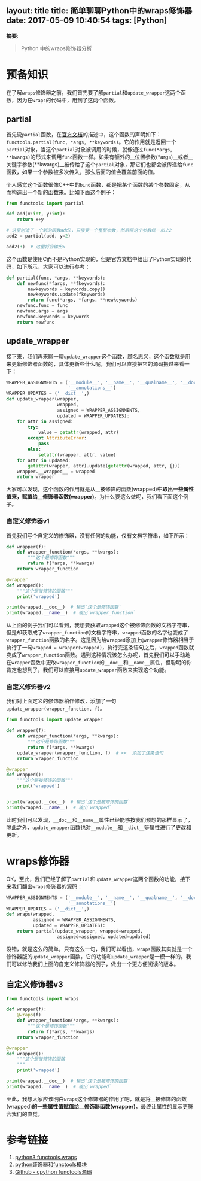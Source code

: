 layout: title
title: 简单聊聊Python中的wraps修饰器
date: 2017-05-09 10:40:54
tags: [Python]
---

__摘要__:

> Python 中的wraps修饰器分析


<!-- more -->

# 预备知识

在了解`wraps`修饰器之前，我们首先要了解`partial`和`update_wrapper`这两个函数，因为在`wraps`的代码中，用到了这两个函数。

## partial

首先说`partial`函数，在[官方文档](https://docs.python.org/3/library/functools.html#functools.partial)的描述中，这个函数的声明如下：`functools.partial(func, *args, **keywords)`。它的作用就是返回一个`partial`对象，当这个`partial`对象被调用的时候，就像通过`func(*args, **kwargs)`的形式来调用`func`函数一样。如果有额外的__位置参数(*args)__或者__关键字参数(**kwargs)__被传给了这个`partial`对象，那它们也都会被传递给`func`函数，如果一个参数被多次传入，那么后面的值会覆盖前面的值。

个人感觉这个函数很像C++中的`bind`函数，都是把某个函数的某个参数固定，从而构造出一个新的函数来。比如下面这个例子：

```python
from functools import partial

def add(x:int, y:int):
    return x+y

# 这里创造了一个新的函数add2，只接受一个整型参数，然后将这个参数统一加上2
add2 = partial(add, y=2)

add2(3)  # 这里将会输出5
```

这个函数是使用C而不是Python实现的，但是官方文档中给出了Python实现的代码，如下所示，大家可以进行参考：

```python
def partial(func, *args, **keywords):
    def newfunc(*fargs, **fkeywords):
        newkeywords = keywords.copy()
        newkeywords.update(fkeywords)
        return func(*args, *fargs, **newkeywords)
    newfunc.func = func
    newfunc.args = args
    newfunc.keywords = keywords
    return newfunc
```

## update_wrapper

接下来，我们再来聊一聊`update_wrapper`这个函数，顾名思义，这个函数就是用来更新修饰器函数的，具体更新些什么呢，我们可以直接把它的源码搬过来看一下：

```python
WRAPPER_ASSIGNMENTS = ('__module__', '__name__', '__qualname__', '__doc__',
                       '__annotations__')
WRAPPER_UPDATES = ('__dict__',)
def update_wrapper(wrapper,
                   wrapped,
                   assigned = WRAPPER_ASSIGNMENTS,
                   updated = WRAPPER_UPDATES):
    for attr in assigned:
        try:
            value = getattr(wrapped, attr)
        except AttributeError:
            pass
        else:
            setattr(wrapper, attr, value)
    for attr in updated:
        getattr(wrapper, attr).update(getattr(wrapped, attr, {}))
    wrapper.__wrapped__ = wrapped
    return wrapper
```

大家可以发现，这个函数的作用就是从__被修饰的函数(wrapped)__中取出一些属性值来，赋值给__修饰器函数(wrapper)__。为什么要这么做呢，我们看下面这个例子。

### 自定义修饰器v1

首先我们写个自定义的修饰器，没有任何的功能，仅有文档字符串，如下所示：

```python
def wrapper(f):
    def wrapper_function(*args, **kwargs):
        """这个是修饰函数"""
        return f(*args, **kwargs)
    return wrapper_function

@wrapper
def wrapped():
    """这个是被修饰的函数"""
    print('wrapped')

print(wrapped.__doc__)  # 输出`这个是修饰函数`
print(wrapped.__name__)  # 输出`wrapper_function`
```
从上面的例子我们可以看到，我想要获取`wrapped`这个被修饰函数的文档字符串，但是却获取成了`wrapper_function`的文档字符串，`wrapped`函数的名字也变成了`wrapper_function`函数的名字。这是因为给`wrapped`添加上`@wrapper`修饰器相当于执行了一句`wrapped = wrapper(wrapped)`，执行完这条语句之后，`wrapped`函数就变成了`wrapper_function`函数。遇到这种情况该怎么办呢，首先我们可以手动地在`wrapper`函数中更改`wrapper_function`的`__doc__`和`__name__`属性，但聪明的你肯定也想到了，我们可以直接用`update_wrapper`函数来实现这个功能。

### 自定义修饰器v2

我们对上面定义的修饰器稍作修改，添加了一句`update_wrapper(wrapper_function, f)`。
```python
from functools import update_wrapper

def wrapper(f):
    def wrapper_function(*args, **kwargs):
        """这个是修饰函数"""
        return f(*args, **kwargs)
    update_wrapper(wrapper_function, f)  # <<  添加了这条语句
    return wrapper_function

@wrapper
def wrapped():
    """这个是被修饰的函数"""
    print('wrapped')


print(wrapped.__doc__)  # 输出`这个是被修饰的函数`
print(wrapped.__name__)  # 输出`wrapped`
```

此时我们可以发现，`__doc__`和`__name__`属性已经能够按我们预想的那样显示了，除此之外，`update_wrapper`函数也对`__module__`和`__dict__`等属性进行了更改和更新。

# wraps修饰器

OK，至此，我们已经了解了`partial`和`update_wrapper`这两个函数的功能，接下来我们翻出`wraps`修饰器的源码：

```python
WRAPPER_ASSIGNMENTS = ('__module__', '__name__', '__qualname__', '__doc__',
                       '__annotations__')
WRAPPER_UPDATES = ('__dict__',)
def wraps(wrapped,
          assigned = WRAPPER_ASSIGNMENTS,
          updated = WRAPPER_UPDATES):
    return partial(update_wrapper, wrapped=wrapped,
                   assigned=assigned, updated=updated)
```

没错，就是这么的简单，只有这么一句，我们可以看出，`wraps`函数其实就是一个修饰器版的`update_wrapper`函数，它的功能和`update_wrapper`是一模一样的。我们可以修改我们上面的自定义修饰器的例子，做出一个更方便阅读的版本。

## 自定义修饰器v3

```python
from functools import wraps

def wrapper(f):
    @wraps(f)
    def wrapper_function(*args, **kwargs):
        """这个是修饰函数"""
        return f(*args, **kwargs)
    return wrapper_function

@wrapper
def wrapped():
    """这个是被修饰的函数
    """
    print('wrapped')

print(wrapped.__doc__)  # 输出`这个是被修饰的函数`
print(wrapped.__name__)  # 输出`wrapped`
```

至此，我想大家应该明白`wraps`这个修饰器的作用了吧，就是将__被修饰的函数(wrapped)__的一些属性值赋值给__修饰器函数(wrapper)__，最终让属性的显示更符合我们的直觉。

# 参考链接

1. [python3 functools.wraps](https://docs.python.org/3/library/functools.html#functools.wraps)
2. [python装饰器和functools模块](http://blog.jkey.lu/2013/03/15/python-decorator-and-functools-module/)
3. [Github - cpython functools源码](https://github.com/python/cpython/blob/6f0eb93183519024cb360162bdd81b9faec97ba6/Lib/functools.py)
